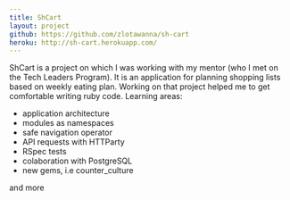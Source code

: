```yaml
---
title: ShCart
layout: project
github: https://github.com/zlotawanna/sh-cart
heroku: http://sh-cart.herokuapp.com/
---
```

ShCart is a project on which I was working with my mentor (who I met on the Tech Leaders Program).
It is an application for planning shopping lists based on weekly eating plan.
Working on that project helped me to get comfortable writing ruby code.
Learning areas:
- application architecture
- modules as namespaces
- safe navigation operator
- API requests with HTTParty
- RSpec tests
- colaboration with PostgreSQL
- new gems, i.e counter_culture

and more
